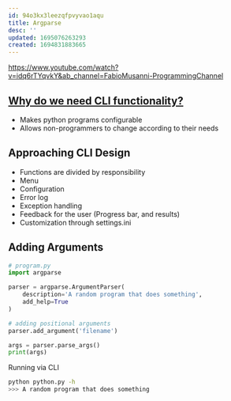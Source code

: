 ```yaml
---
id: 94o3kx3leezqfpvyvao1aqu
title: Argparse
desc: ''
updated: 1695076263293
created: 1694831883665
---
```

https://www.youtube.com/watch?v=idq6rTYqvkY&ab_channel=FabioMusanni-ProgrammingChannel

## [Why do we need CLI functionality?](https://dev.to/thefern/command-line-utility-with-python-2plj)

- Makes python programs configurable
- Allows non-programmers to change according to their needs

## Approaching CLI Design
- Functions are divided by responsibility
- Menu
- Configuration
- Error log
- Exception handling
- Feedback for the user (Progress bar, and results)
- Customization through settings.ini

## Adding Arguments
``` py
# program.py
import argparse

parser = argparse.ArgumentParser(
    description='A random program that does something',
    add_help=True
)

# adding positional arguments
parser.add_argument('filename')

args = parser.parse_args()
print(args)
```
Running via CLI

```bash
python python.py -h
>>> A random program that does something 
```
